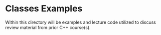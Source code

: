 # Classes Examples
Within this directory will be examples and lecture code utilized to discuss review material from prior C++ course(s).